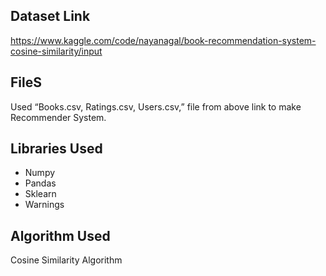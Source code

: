 ## Dataset Link
https://www.kaggle.com/code/nayanagal/book-recommendation-system-cosine-similarity/input

## FileS
Used “Books.csv, Ratings.csv, Users.csv,” file from above link to make Recommender System.

## Libraries Used
- Numpy
- Pandas
- Sklearn
- Warnings

## Algorithm Used
Cosine Similarity Algorithm 

